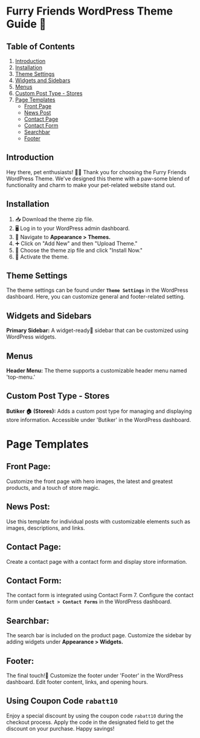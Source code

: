 # Furry Friends WordPress Theme Guide 🐾

## Table of Contents

1. [Introduction](#introduction)
2. [Installation](#installation)
3. [Theme Settings](#theme-settings)
4. [Widgets and Sidebars](#widgets-and-sidebars)
5. [Menus](#menus)
6. [Custom Post Type - Stores](#custom-post-type-stores)
7. [Page Templates](#page-templates)
   - [Front Page](#front-page)
   - [News Post](#news-post)
   - [Contact Page](#contact-page)
   - [Contact Form](#contact-form)
   - [Searchbar](#searchbar)
   - [Footer](#footer)

## <a name="introduction">Introduction</a>

Hey there, pet enthusiasts! 🐶🐱 Thank you for choosing the Furry Friends WordPress Theme. We've designed this theme with a paw-some blend of functionality and charm to make your pet-related website stand out.

## <a name="installation">Installation</a>

1. 📥 Download the theme zip file.
2. 🖥️ Log in to your WordPress admin dashboard.
3. 🚀 Navigate to **Appearance > Themes.**
4. ➕ Click on "Add New" and then "Upload Theme."
5. 📂 Choose the theme zip file and click "Install Now."
6. 🌈 Activate the theme.

## <a name="theme-settings">Theme Settings</a>

The theme settings can be found under **`Theme Settings`** in the WordPress dashboard. Here, you can customize general and footer-related setting.

## <a name="widgets-and-sidebars">Widgets and Sidebars</a>

**Primary Sidebar:**
A widget-ready🎉 sidebar that can be customized using WordPress widgets.

## <a name="menus">Menus</a>

**Header Menu:**
The theme supports a customizable header menu named 'top-menu.'

## <a name="custom-post-type-stores">Custom Post Type - Stores</a>

**Butiker 🏠 (Stores):**
Adds a custom post type for managing and displaying store information.
Accessible under 'Butiker' in the WordPress dashboard.

# <a name="page-templates">Page Templates</a>

## <a name="front-page">Front Page:</a>

Customize the front page with hero images, the latest and greatest products, and a touch of store magic.

## <a name="news-page">News Post:</a>

Use this template for individual posts with customizable elements such as images, descriptions, and links.

## <a name="contact-page">Contact Page:</a>

Create a contact page with a contact form and display store information.

## <a name="contact-form">Contact Form:</a>

The contact form is integrated using Contact Form 7.
Configure the contact form under **`Contact > Contact Forms`** in the WordPress dashboard.

## <a name="searchbar">Searchbar:</a>

The search bar is included on the product page.
Customize the sidebar by adding widgets under **Appearance > Widgets.**

## <a name="footer">Footer:</a>

The final touch!🎉 Customize the footer under 'Footer' in the WordPress dashboard. Edit footer content, links, and opening hours.

## Using Coupon Code `rabatt10`

Enjoy a special discount by using the coupon code `rabatt10` during the checkout process. Apply the code in the designated field to get the discount on your purchase. Happy savings!
